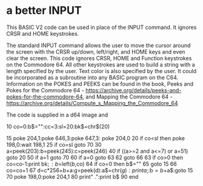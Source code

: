 # a better INPUT
This BASIC V2 code can be used in place of the INPUT command.  It ignores CRSR and HOME keystrokes.  

The standard INPUT command allows the user to move the cursor around the screen with the CRSR up/down, left/right, and HOME keys and even clear the screen. This code ignores CRSR, HOME and Function keystrokes on the Commodore 64. All other keystrokes are used to build a string with a length specified by the user. Text color is also specified by the user. It could be incorporated as a subroutine into any BASIC program on the C64. Information on the POKES and PEEKS can be found in the book, Peeks and Pokes for the Commodore 64 - https://archive.org/details/peeks-and-pokes-for-the-commodore-64, and Mapping the Commodore 64 - https://archive.org/details/Compute_s_Mapping_the_Commodore_64

The code is supplied in a d64 image and 

10 co=0:b$="":cc=3:sl=20:bk$=chr$(20)

15 poke 204,1:poke 646,3:poke 647,3:
   poke 204,0
20 if co<sl then poke 198,0:wait 198,1
25 if co=sl goto 70
30 a=peek(203):b=peek(245):c=peek(246)
40 if ((a>=2 and a<=7) or a=51) goto 20
50 if a=1 goto 70
60 if a=0 goto 63
62 goto 66
63 if co>0 then co=co-1:print bk$;:
   b$=left$(b$,co)
64 if co=0 then b$=""
65 goto 15
66 co=co+1
67 d=c*256+b+a:g=peek(d):a$=chr$(g):
   print a$;:b$=b$+a$:goto 15
70 poke 198,0:poke 204,1
80 print" .":print b$
90 end

